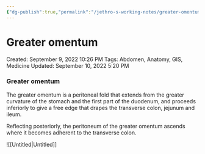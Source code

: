 ```yaml
---
{"dg-publish":true,"permalink":"/jethro-s-working-notes/greater-omentum/","dgPassFrontmatter":true}
---
```



# Greater omentum

Created: September 9, 2022 10:26 PM
Tags: Abdomen, Anatomy, GIS, Medicine
Updated: September 10, 2022 5:20 PM

### Greater omentum

The greater omentum is a peritoneal fold that extends from the greater curvature of the stomach and the first part of the duodenum, and proceeds inferiorly to give a free edge that drapes the transverse colon, jejunum and ileum. 

Reflecting posteriorly, the peritoneum of the greater omentum ascends where it becomes adherent to the transverse colon.

![[Untitled\|Untitled]]